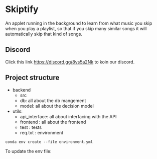 # Skiptify

An applet running in the background to learn from what music you skip when you play a playlist, so that if you skip many similar songs it will automatically skip that kind of songs.

## Discord

Click this link https://discord.gg/8vs5a2Nk to koin our discord.

## Project structure

- backend
  - src
  - db: all about the db mangement
  - model: all about the decision model
- utils:
  - api_interface: all about interfacing with the API
  - frontend : all about the frontend
  - test : tests
  - req.txt : environment

`conda env create --file environment.yml`

To update the env file:
